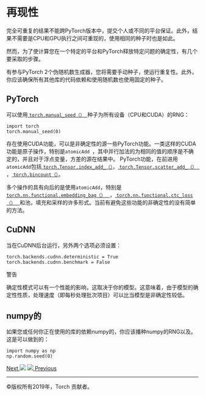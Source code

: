 # 再现性

完全可重复的结果不能跨PyTorch版本中，提交个人或不同的平台保证。此外，结果不需要是CPU和GPU执行之间可重现的，使用相同的种子时也是如此。

然而，为了使计算您在一个特定的平台和PyTorch释放特定问题的确定性，有几个要采取的步骤。

有参与PyTorch 2个伪随机数生成器，您将需要手动种子，使运行重复性。此外，你应该确保所有其他库的代码依赖和使用随机数也使用固定的种子。

## PyTorch

可以使用[ `torch.manual_seed（） `](../torch.html#torch.manual_seed
"torch.manual_seed")种子为所有设备（CPU和CUDA）的RNG：

    
    
    import torch
    torch.manual_seed(0)
    

存在使用CUDA功能，可以是非确定性的源一些PyTorch功能。一类这样的CUDA功能是原子操作，特别是`atomicAdd
`，其中并行加法的为相同的值的顺序是不确定的，并且对于浮点变量，方差的源在结果中。 PyTorch功能，在前进用`atomicAdd`包括[ `
torch.Tensor.index_add_（） `](../tensors.html#torch.Tensor.index_add_
"torch.Tensor.index_add_")，[ `torch.Tensor.scatter_add_（） `
](../tensors.html#torch.Tensor.scatter_add_ "torch.Tensor.scatter_add_")，[ `
torch.bincount（） `](../torch.html#torch.bincount "torch.bincount")。

多个操作的具有向后的是使用`atomicAdd`，特别是[ `torch.nn.functional.embedding_bag（） `
](../nn.functional.html#torch.nn.functional.embedding_bag
"torch.nn.functional.embedding_bag")，[ `torch.nn.functional.ctc_loss（） `
](../nn.functional.html#torch.nn.functional.ctc_loss
"torch.nn.functional.ctc_loss")和池，填充和采样的许多形式。当前有避免这些功能的非确定性的没有简单的方法。

## CuDNN

当在CuDNN后台运行，另外两个选项必须设置：

    
    
    torch.backends.cudnn.deterministic = True
    torch.backends.cudnn.benchmark = False
    

警告

确定性模式可以有一个性能的影响，这取决于你的模型。这意味着，由于模型的确定性性质，处理速度（即每秒处理批次项目）可以比当模型是非确定性较低。

## numpy的

如果您或任何你正在使用的库的依赖numpy的，你应该播种numpy的RNG以及。这是可以做到的：

    
    
    import numpy as np
    np.random.seed(0)
    

[Next ![](../_static/images/chevron-right-orange.svg)](serialization.html
"Serialization semantics") [![](../_static/images/chevron-right-orange.svg)
Previous](multiprocessing.html "Multiprocessing best practices")

* * *

©版权所有2019年，Torch 贡献者。
